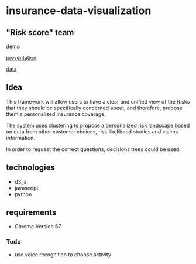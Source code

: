 # insurance-data-visualization

## "Risk score" team

[demo](https://julia-dizhak.github.io/insurance-data-visualization/index.html)

[presentation](https://julia-dizhak.github.io/insurance-data-visualization/docs/Risk-Score.pptx)

[data](https://julia-dizhak.github.io/insurance-data-visualization/docs/data.txt)


## Idea
This framework will allow users to have a clear and unified view of the Risks that they should be specifically concerned about, and therefore, propose them a personalized insurance coverage.

The system uses clustering to propose a personalized risk landscape based on data from other customer choices, risk likelihood studies and claims information.

In order to request the correct questions, decisions trees could be used.

## technologies
* d3.js
* javascript
* python


## requirements
* Chrome Version 67

### Todo
* use voice recognition to choose activity
